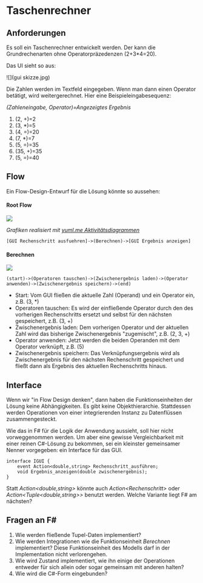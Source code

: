 # Taschenrechner
## Anforderungen
Es soll ein Taschenrechner entwickelt werden. Der kann die Grundrechenarten ohne Operatorpräzedenzen (2+3*4=20).

Das UI sieht so aus:

![](gui skizze.jpg)

Die Zahlen werden im Textfeld eingegeben. Wenn man dann einen Operator betätigt, wird weitergerechnet. Hier eine Beispieleingabesequenz:

_(Zahleneingabe, Operator)=Angezeigtes Ergebnis_

1. (2, +)=2
1. (3, *)=5
1. (4, =)=20
1. (7, *)=7
1. (5, =)=35
1. (35, +)=35
1. (5, =)=40

## Flow
Ein Flow-Design-Entwurf für die Lösung könnte so aussehen:

#### Root Flow

![](http://yuml.me/9bfaf8da)

_Grafiken realisiert mit [yuml.me Aktivitätsdiagrammen](http://yuml.me/diagram/scruffy/activity/draw)_

	[GUI Rechenschritt ausfuehren]->(Berechnen)->[GUI Ergebnis anzeigen]

#### Berechnen
![](http://yuml.me/400f8564)

	(start)->(Operatoren tauschen)->(Zwischenergebnis laden)->(Operator anwenden)->(Zwischenergebnis speichern)->(end)

* Start: Vom GUI fließen die aktuelle Zahl (Operand) und ein Operator ein, z.B. (3, *)
* Operatoren tauschen: Es wird der einfließende Operator durch den des vorherigen Rechenschritts ersetzt und selbst für den nächsten gespeichert, z.B. (3, +)
* Zwischenergebnis laden: Dem vorherigen Operator und der aktuellen Zahl wird das bisherige Zwischenergebnis "zugemischt", z.B. (2, 3, +)
* Operator anwenden: Jetzt werden die beiden Operanden mit dem Operator verknüpft, z.B. (5)
* Zwischenergebnis speichern: Das Verknüpfungsergebnis wird als Zwischenergebnis für den nächsten Rechenschritt gespeichert und fließt dann als Ergebnis des aktuellen Rechenschritts hinaus.

## Interface
Wenn wir "in Flow Design denken", dann haben die Funktionseinheiten der Lösung keine Abhängigkeiten. Es gibt keine Objekthierarchie. Stattdessen werden Operationen von einer integrierenden Instanz zu Datenflüssen zusammengesteckt.

Wie das in F# für die Logik der Anwendung aussieht, soll hier nicht vorweggenommen werden. Um aber eine gewisse Vergleichbarkeit mit einer reinen C#-Lösung zu bekommen, sei ein kleinster gemeinsamer Nenner vorgegeben: ein Interface für das GUI.

	interface IGUI {
		event Action<double,string> Rechenschritt_ausführen;
		void Ergebnis_anzeigen(double zwischenergebnis);
	}

Statt _Action<double,string>_ könnte auch _Action&lt;Rechenschritt>_ oder _Action<Tuple<double,string>>_ benutzt werden. Welche Variante liegt F# am nächsten?

## Fragen an F# 
1. Wie werden fließende Tupel-Daten implementiert?
1. Wie werden Integrationen wie die Funktionseinheit _Berechnen_ implementiert? Diese Funktionseinheit des Modells darf in der Implementation nicht verlorengehen.
1. Wie wird Zustand implementiert, wie ihn einige der Operationen entweder für sich allein oder sogar gemeinsam mit anderen halten?
1. Wie wird die C#-Form eingebunden?

